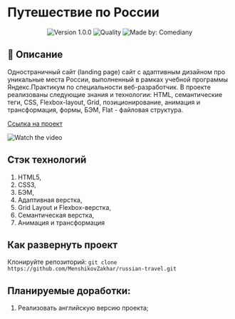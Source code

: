 # Путешествие по России
<p align="center">
    <img alt="Version 1.0.0" src="https://img.shields.io/badge/version-1.0.0-blue" />
    <img alt="Quality" src="https://img.shields.io/badge/status-release-orange.svg" >
    <img alt="Made by: Comediany" src="https://img.shields.io/badge/made%20by-MenshikovZakhar-blue" />
</p>

## :memo: Описание

Одностраничный сайт (landing page) сайт с адаптивным дизайном про уникальные места России,
выполненный в рамках учебной программы Яндекс.Практикум по специальности веб-разработчик.
В проекте реализованы следующие знания и технологии: HTML, семантические теги, CSS, Flexbox-layout, 
Grid, позиционирование, анимация и трансформация, формы, БЭМ, Flat - файловая структура.


[Ссылка на проект](https://menshikovzakhar.github.io/russian-travel/)

![Watch the video](./preview.gif)
## Стэк технологий

1. HTML5, 
2. CSS3,
3. БЭМ,
4. Адаптивная верстка, 
5. Grid Layout и Flexbox-верстка,
6. Семантическая верстка,
7. Анимация и трансформация

## Как развернуть проект

Клонируйте репозиторий:
`git clone https://github.com/MenshikovZakhar/russian-travel.git`

## Планируемые доработки:
1. Реализовать английскую версию проекта;
